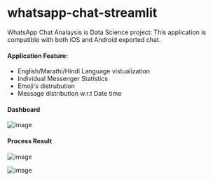 # whatsapp-chat-streamlit
WhatsApp Chat Analaysis is Data Science project:
This application is compatible with both iOS and Android exported chat.

#### Application Feature:

- English/Marathi/Hindi Language vistualization
- Individual Messenger Statistics
- Emoji's distrubution
- Message distribution w.r.t Date time


#### Dashboard 

![image](https://user-images.githubusercontent.com/31859032/124353315-66b47280-dc23-11eb-80b2-cceb0a0caa07.png)

#### Process Result

![image](https://user-images.githubusercontent.com/31859032/124353535-b5aed780-dc24-11eb-87d6-0c151cbabb63.png)

![image](https://user-images.githubusercontent.com/31859032/124353562-df67fe80-dc24-11eb-83a4-3293454f6403.png)
